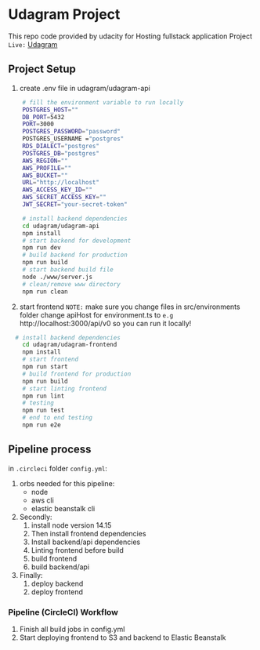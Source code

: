 # Udagram Project

This repo code provided by udacity for Hosting fullstack application Project
`Live:` [Udagram](http://raidenshuriken-udagram.s3-website-us-east-1.amazonaws.com)
## Project Setup
1. create .env file in udagram/udagram-api
```bash
    # fill the environment variable to run locally
    POSTGRES_HOST=""
    DB_PORT=5432
    PORT=3000
    POSTGRES_PASSWORD="password"
    POSTGRES_USERNAME ="postgres"
    RDS_DIALECT="postgres"
    POSTGRES_DB="postgres"
    AWS_REGION=""
    AWS_PROFILE=""
    AWS_BUCKET=""
    URL="http://localhost"
    AWS_ACCESS_KEY_ID=""
    AWS_SECRET_ACCESS_KEY=""
    JWT_SECRET="your-secret-token"
```
```bash
    # install backend dependencies
    cd udagram/udagram-api
    npm install
    # start backend for development
    npm run dev
    # build backend for production
    npm run build
    # start backend build file
    node ./www/server.js
    # clean/remove www directory
    npm run clean
```

2. start frontend `NOTE:` make sure you change files in src/environments folder change apiHost for environment.ts to `e.g` http://localhost:3000/api/v0 so you can run it locally!
```bash
  # install backend dependencies
    cd udagram/udagram-frontend
    npm install
    # start frontend
    npm run start
    # build frontend for production
    npm run build
    # start linting frontend
    npm run lint
    # testing
    npm run test
    # end to end testing
    npm run e2e
```
## Pipeline process
in `.circleci` folder `config.yml`:
1. orbs needed for this pipeline:
   - node
   - aws cli
   - elastic beanstalk cli
2. Secondly:
   1. install node version 14.15
   2. Then install frontend dependencies
   3. Install backend/api dependencies
   4. Linting frontend before build
   5. build frontend
   6. build backend/api
3. Finally:
    1. deploy backend
    2. deploy frontend

### Pipeline (CircleCI) Workflow
1. Finish all build jobs in config.yml
2. Start deploying frontend to S3 and backend to Elastic Beanstalk
